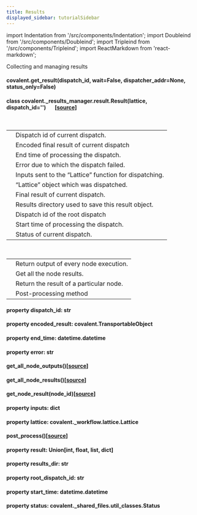 ```yaml
---
title: Results
displayed_sidebar: tutorialSidebar
---
```


import Indentation from '/src/components/Indentation';
import Doubleind from '/src/components/Doubleind';
import Tripleind from '/src/components/Tripleind';
import ReactMarkdown from 'react-markdown';

Collecting and managing results

#### <span class="highlight">covalent.</span><span class="bold">get_result</span>(dispatch_id, wait=False, dispatcher_addr=None, status_only=False)

<Indentation md='Get the results of a dispatch from the Covalent server.'/>

<Indentation md='**PARAMETERS**'/>
<Indentation md='* **dispatch_id** (`str`) – The dispatch id of the result.'/>
<Indentation md='* **wait** (`bool`) – Controls how long the method waits for the server to return a result. If False, the method will not wait and will return the current status of the workflow. If True, the method will wait for the result to finish and keep retrying for sys.maxsize.'/>
<Indentation md='* **dispatcher_addr** (`Optional`[`str`]) – Dispatcher server address, if None then defaults to the address set in Covalent’s config.'/>
<Indentation md='* **status_only** (`bool`) – If true, only returns result status, not the full result object, default is False.'/>

<Indentation md='**RETURN TYPE**'/>
<Doubleind md='[`Result`](#class-covalent_results_managerresultresultlattice-dispatch_idsource)'/>

<Indentation md='**RETURNS**'/>
<Doubleind md='The Result object from the Covalent server'/>

#### class <span class="highlight">covalent.\_results_manager.result.</span><span class="bold">Result</span>(lattice, dispatch_id='')&nbsp;&nbsp;&nbsp;&nbsp;&nbsp;&nbsp;&nbsp;[[source]](./scode-result)

<Indentation md='Result class to store and perform operations on the result obtained from a dispatch.'/>

<!-- #### lattice -->
<Indentation md='**lattice**' color='#B30000'/>  
<Doubleind md='“Lattice” object which was dispatched.'/>

<!-- #### results_dir    -->
<Indentation md='**results_dir**' color='#B30000'/>
<Doubleind md='results_dir'/>

<!-- #### dispatch_id    -->
<Indentation md='**dispatch_id**' color='#B30000'/>
<Doubleind md='Dispatch id assigned to this dispatch.'/>

<!-- #### root_dispatch_id  -->
<Indentation md='**root_dispatch_id**' color='#B30000'/>
<Doubleind md='Dispatch id of the root lattice in a hierarchy of sublattice workflows.'/>

<!-- #### status   -->
<Indentation md='**status**' color='#B30000'/>
<Doubleind md='Status of the result. It’ll be one of the following: - Result.NEW_OBJ: When it is a new result object. - Result.COMPLETED: When processing of all the nodes has completed successfully. - Result.RUNNING: When some node executions are in process. - Result.FAILED: When one or more node executions have failed. - Result.CANCELLED: When the dispatch was cancelled.'/>

<!-- #### result    -->
<Indentation md='**result**' color='#B30000'/>
<Doubleind md='Final result of the dispatch, i.e whatever the “Lattice” was returning as a function.'/>

<!-- #### inputs   -->
<Indentation md='**inputs**' color='#B30000'/>
<Doubleind md='Inputs sent to the “Lattice” function for dispatching.'/>

<!-- #### error  -->
<Indentation md='**error**' color='#B30000'/>
<Doubleind md='Error due to which the execution failed.'/>

<Indentation md='**Functions:**'/>
<Doubleind md='save_result: Save the result object to the passed results directory or to self.results_dir by default. get_all_node_outputs: Return all the outputs of all the node executions.'/>

<Indentation md='**Attributes:**'/> 

<table>
  <tr>
    <td><div style={{marginBottom:'-20px'}}><ReactMarkdown children='[`dispatch_id`](#property-dispatch_id-str)  '></ReactMarkdown></div></td>
    <td>Dispatch id of current dispatch.</td>
  </tr>
    <tr>
    <td><div style={{marginBottom:'-20px'}}><ReactMarkdown children='[`encoded_result`](#property-encoded_result-covalenttransportableobject)'></ReactMarkdown></div></td>
    <td>Encoded final result of current dispatch</td>
  </tr>
    <tr>
    <td><div style={{marginBottom:'-20px'}}><ReactMarkdown children=' [`end_time`](#property-end_time-datetimedatetime)'></ReactMarkdown></div></td>
    <td>End time of processing the dispatch.</td>
  </tr>
    <tr>
    <td><div style={{marginBottom:'-20px'}}><ReactMarkdown children='[`error`](#property-error-str)'></ReactMarkdown></div></td>
    <td>Error due to which the dispatch failed.</td>
  </tr>
    <tr>
    <td><div style={{marginBottom:'-20px'}}><ReactMarkdown children='[`inputs`](#property-inputs-dict) '></ReactMarkdown></div></td>
    <td>Inputs sent to the “Lattice” function for dispatching.</td>
  </tr>
    <tr>
    <td><div style={{marginBottom:'-20px'}}><ReactMarkdown children=' [`lattice`](#property-lattice-covalent_workflowlatticelattice)'></ReactMarkdown></div></td>
    <td>“Lattice” object which was dispatched.</td>
  </tr>
    <tr>
    <td><div style={{marginBottom:'-20px'}}><ReactMarkdown children='[`result`](#property-result-unionint-float-list-dict)'></ReactMarkdown></div></td>
    <td>Final result of current dispatch. </td>
  </tr>
    <tr>
    <td><div style={{marginBottom:'-20px'}}><ReactMarkdown children='[`results_dir`](#property-results_dir-str)'></ReactMarkdown></div></td>
    <td>Results directory used to save this result object.</td>
  </tr>
    <tr>
    <td><div style={{marginBottom:'-20px'}}><ReactMarkdown children='[`root_dispatch_id`](#property-root_dispatch_id-str)'></ReactMarkdown></div></td>
    <td>Dispatch id of the root dispatch </td>
  </tr>
    <tr>
    <td><div style={{marginBottom:'-20px'}}><ReactMarkdown children='[`start_time`](#property-start_time-datetimedatetime)'></ReactMarkdown></div></td>
    <td>Start time of processing the dispatch.</td>
  </tr>
    <tr>
    <td><div style={{marginBottom:'-20px'}}><ReactMarkdown children='[`status`](#property-status-covalent_shared_filesutil_classesstatus) '></ReactMarkdown></div></td>
    <td>Status of current dispatch. </td>
  </tr>
</table>  

<Indentation md='**Methods:**'/>

<table>
  <tr>
    <td><div style={{marginBottom:'-20px'}}><ReactMarkdown children='[`get_all_node_outputs`](#get_all_node_outputssource)() '></ReactMarkdown></div></td>
    <td>Return output of every node execution.</td>
  </tr>
    <tr>
    <td><div style={{marginBottom:'-20px'}}><ReactMarkdown children='[`get_all_node_outputs`](#get_all_node_outputssource)()'></ReactMarkdown></div></td>
    <td>	Get all the node results.</td>
  </tr>
    <tr>
    <td><div style={{marginBottom:'-20px'}}><ReactMarkdown children='[`get_node_result`](#get_node_resultnode_idsource)(node_id)  '></ReactMarkdown></div></td>
    <td>Return the result of a particular node.</td>
  </tr>
      <tr>
    <td><div style={{marginBottom:'-20px'}}><ReactMarkdown children='[`post_process`](#post_processsource)()  '></ReactMarkdown></div></td>
    <td>Post-processing method</td>
  </tr>
</table>

#### property <span class="bold">dispatch_id</span>: str

<Doubleind md='Dispatch id of current dispatch.'/>
<Doubleind md='**RETURN TYPE**'/>
<Tripleind md='`str`'/>

#### property <span class="bold">encoded_result</span>: covalent.TransportableObject

<Doubleind md='Encoded final result of current dispatch'/>
<Doubleind md='**RETURN TYPE**'/>
<Tripleind md='[`TransportableObject`](/docs/user-documentation/api-reference/covalent#class-covalenttransportableobjectobj)'/>

#### property <span class="bold">end_time</span>: datetime.datetime

<Doubleind md='End time of processing the dispatch.'/>
<Doubleind md='**RETURN TYPE**'/>
<Tripleind md='`datetime`'/>

#### property <span class="bold">error</span>: str

<Doubleind md='Error due to which the dispatch failed.'/>
<Doubleind md='**RETURN TYPE**'/>
<Tripleind md='`str`'/>

#### <span class="bold">get_all_node_outputs</span>()[[source](./scode-result)]

<Doubleind md='Return output of every node execution.'/>
<Doubleind md='**PARAMETERS**'/>
<Tripleind md='**None-**'/>
<Doubleind md='**RETURNS**'/>
<Tripleind md='A dictionary containing the output of every node execution.'/>
<Doubleind md='**RETURN TYPE**'/>
<Tripleind md='node_outputs'/>

#### <span class="bold">get_all_node_results</span>()[[source](./scode-result)]

<Doubleind md='Get all the node results.'/>
<Doubleind md='**PARAMETERS**'/>
<Tripleind md='**None-**'/>
<Doubleind md='**RETURNS**'/>
<Tripleind md='A list of dictionaries containing the result of every node execution.'/>
<Doubleind md='**RETURN TYPE**'/>
<Tripleind md='node_results'/>

#### <span class="bold">get_node_result</span>(node_id)[[source](./scode-result)]

<Doubleind md='Return the result of a particular node.'/>
<Doubleind md='**PARAMETERS**'/>
<Tripleind md='**node_id** (`int`) – The node id.'/>
<Doubleind md='**RETURNS**'/>
<Tripleind md='**The result of the node containing below in a dictionary format:**'/>

<Tripleind md='* node_id: The node id.'/>
<Tripleind md='* node_name: The name of the node.'/>
<Tripleind md='* start_time: The start time of the node execution.'/>
<Tripleind md='* end_time: The end time of the node execution.'/>
<Tripleind md='* status: The status of the node execution.'/>
<Tripleind md='* output: The output of the node unless error occured in which case None.'/>
<Tripleind md='* error: The error of the node if occured else None.'/>
<Tripleind md='* sublattice_result: The result of the sublattice if any.'/>
<Tripleind md='* stdout: The stdout of the node execution.'/>
<Tripleind md='* stderr: The stderr of the node execution.'/>

<Doubleind md='**RETURN TYPE**'/>
<Tripleind md='node_result'/>

#### property <span class="bold">inputs</span>: dict

<Doubleind md='Inputs sent to the “Lattice” function for dispatching.'/>
<Doubleind md='**RETURN TYPE**'/>
<Tripleind md='`dict`'/>

#### property <span class="bold">lattice</span>: covalent.\_workflow.lattice.Lattice

<Doubleind md='“Lattice” object which was dispatched.'/>
<Doubleind md='**RETURN TYPE**'/>
<Tripleind md='[`Lattice`](/docs/user-documentation/api-reference/workflow-components#class-covalent_workflowlatticelatticeworkflow_function-transport_graphnone-perma)'/>

#### <span class="bold">post_process</span>()[[source](./scode-result)]

<Doubleind md='Post-processing method. This method was introduced to enable manual client-side postprocessing in case automatic post-processing by the server fails (e.g. insufficient dask worker memory)'/>
<Doubleind md='**RETURNS**'/>
<Tripleind md='Post-processed result output'/> 
<Doubleind md='**RETURN TYPE**'/>
<Tripleind md='Any'/>

#### property <span class="bold">result</span>: Union[int, float, list, dict]

<Doubleind md='Final result of current dispatch.'/>
<Doubleind md='**RETURN TYPE**'/>
<Tripleind md='`Union`[`int`, `float`, `list`, `dict`]'/>

#### property <span class="bold">results_dir</span>: str

<Doubleind md='Results directory used to save this result object.'/>
<Doubleind md='**RETURN TYPE**'/>
<Tripleind md='`str`'/>

#### property <span class="bold">root_dispatch_id</span>: str

<Doubleind md='Dispatch id of the root dispatch'/>
<Doubleind md='**RETURN TYPE**'/>
<Tripleind md='`str`'/>

#### property <span class="bold">start_time</span>: datetime.datetime

<Doubleind md='Start time of processing the dispatch.'/>
<Doubleind md='**RETURN TYPE**'/>
<Tripleind md='`datetime`'/>

#### property <span class="bold">status</span>: covalent.\_shared_files.util_classes.Status

<Doubleind md='Status of current dispatch.'/>
<Doubleind md='**RETURN TYPE**'/>
<Tripleind md='`Status`'/>


